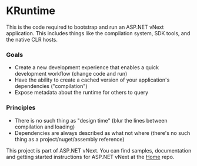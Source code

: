 KRuntime
===

This is the code required to bootstrap and run an ASP.NET vNext application. This includes things like the compilation system, SDK tools, and the native CLR hosts.



### Goals
- Create a new development experience that enables a quick development workflow (change code and run)
- Have the ability to create a cached version of your application's dependencies ("compilation")
- Expose metadata about the runtime for others to query

### Principles
- There is no such thing as "design time" (blur the lines between compilation and loading)
- Dependencies are always described as what not where (there's no such thing as a project/nuget/assembly reference)


This project is part of ASP.NET vNext. You can find samples, documentation and getting started instructions for ASP.NET vNext at the [Home](https://github.com/aspnet/home) repo.

